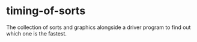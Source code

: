 # timing-of-sorts
The collection of sorts and graphics alongside a driver program to find out which one is the fastest.
